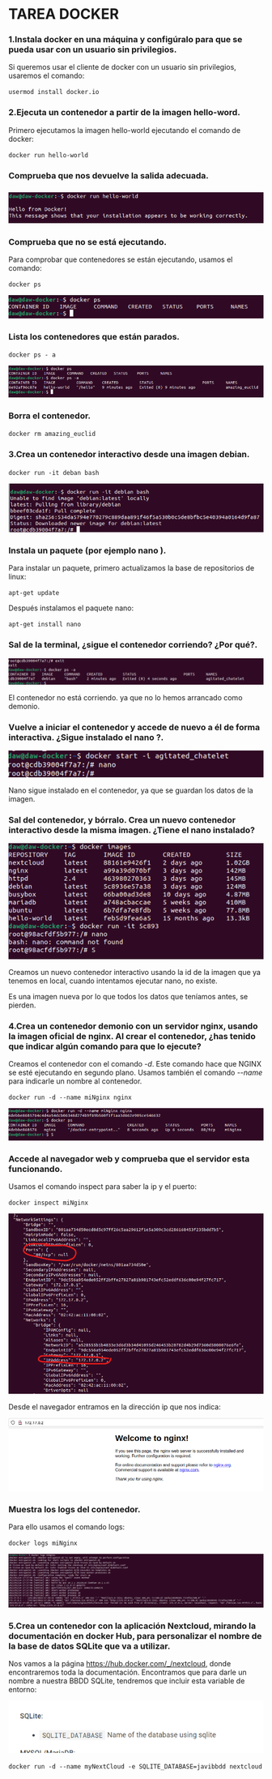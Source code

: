 # TAREA DOCKER

### 1.**Instala docker en una máquina y configúralo para que se pueda usar con un usuario sin privilegios.**

Si queremos usar el cliente de docker con un usuario sin privilegios, usaremos el comando:

`usermod install docker.io`

### 2.**Ejecuta un contenedor a partir de la imagen hello-word.**

Primero ejecutamos la imagen hello-world ejecutando el comando de docker:

`docker run hello-world`

### **Comprueba que nos devuelve la salida adecuada.**

### ![image-20230114180817861](./assets/image-20230114180817861.png)

### **Comprueba que no se está ejecutando.**

Para comprobar que contenedores se están ejecutando, usamos el comando:

 `docker ps`

![image-20230114181000876](./assets/image-20230114181000876.png)

### Lista los contenedores que están parados.

`docker ps - a`

![image-20230114181723246](./assets/image-20230114181723246.png)

### Borra el contenedor.

`docker rm amazing_euclid`

### 3.Crea un contenedor interactivo desde una imagen debian. 

`docker run -it deban bash`

![image-20230114182348642](./assets/image-20230114182348642.png)

### Instala un paquete (por ejemplo nano ). 

Para instalar un paquete, primero actualizamos la base de repositorios de linux:

`apt-get update`

Después instalamos el paquete nano:

`apt-get install nano`

### Sal de la terminal, ¿sigue el contenedor corriendo? ¿Por qué?. 

![image-20230114182642970](./assets/image-20230114182642970.png)

El contenedor no está corriendo. ya que no lo hemos arrancado como demonio.

### Vuelve a iniciar el contenedor y accede de nuevo a él de forma interactiva. ¿Sigue instalado el nano ?. 

![image-20230114183025952](./assets/image-20230114183025952.png)

Nano sigue instalado en el contenedor, ya que se guardan los datos de la imagen.

### Sal del contenedor, y bórralo. Crea un nuevo contenedor interactivo desde la misma imagen. ¿Tiene el nano instalado?

![image-20230114183240819](./assets/image-20230114183240819.png)

Creamos un nuevo contenedor interactivo usando la id de la imagen que ya tenemos en local, cuando intentamos ejecutar nano, no existe. 

Es una imagen nueva por lo que todos los datos que teníamos antes, se pierden.

### 4.Crea un contenedor demonio con un servidor nginx, usando la imagen oficial de nginx. Al crear el contenedor, ¿has tenido que indicar algún comando para que lo ejecute?

Creamos el contenedor con el comando *-d*. Este comando hace que NGINX se esté ejecutando en segundo plano. Usamos también el comando *--name* para indicarle un nombre al contenedor.

`docker run -d --name miNginx nginx`

![image-20230114183726381](./assets/image-20230114183726381.png)

### Accede al navegador web y comprueba que el servidor esta funcionando. 

Usamos el comando inspect para saber la ip y el puerto:

`docker inspect miNginx`

![image-20230114183857745](./assets/image-20230114183857745.png)

Desde el navegador entramos en la dirección ip que nos indica:

![image-20230114184011038](./assets/image-20230114184011038.png)

### Muestra los logs del contenedor.

Para ello usamos el comando logs:

`docker logs miNginx`

![image-20230114184057515](./assets/image-20230114184057515.png)



### 5.Crea un contenedor con la aplicación Nextcloud, mirando la documentación en docker Hub, para personalizar el nombre de la base de datos SQLite que va a utilizar.

Nos vamos a la página https://hub.docker.com/_/nextcloud, donde encontraremos toda la documentación. Encontramos que para darle un nombre a nuestra BBDD SQLite, tendremos que incluir esta variable de entorno:

![image-20230114190212639](./assets/image-20230114190212639.png)

`docker run -d --name myNextCloud -e SQLITE_DATABASE=javibbdd nextcloud`
